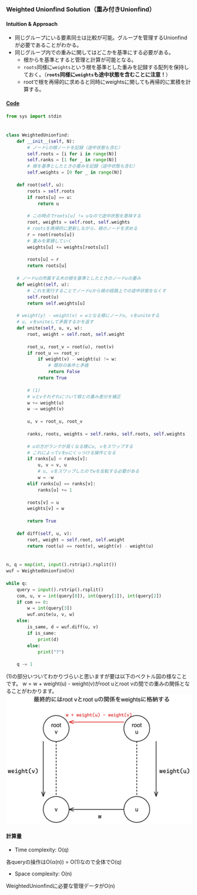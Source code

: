 ### Weighted Unionfind Solution（重み付きUnionfind）
#### Intuition & Approach
- 同じグループにいる要素同士は比較が可能。グループを管理するUnionfindが必要であることがわかる。
- 同じグループ内での重みに関してはどこかを基準にする必要がある。
  - 根からを基準とすると管理と計算が可能となる。
  - ```roots```同様に```weights```という根を基準とした重みを記録する配列を保持しておく。（**```roots```同様に```weights```も途中状態を含むことに注意！**）
  - rootで根を再帰的に求めると同時にweightsに関しても再帰的に累積を計算する。

#### [Code](./B-Weighted_Union_Find_Trees.py)
```python
from sys import stdin


class WeightedUnionfind:
    def __init__(self, N):
        # ノードiの根ノードを記録（途中状態も含む）
        self.roots = [i for i in range(N)]
        self.ranks = [1 for _ in range(N)]
        # 根を基準としたときの重みを記録（途中状態も含む）
        self.weights = [0 for _ in range(N)]

    def root(self, u):
        roots = self.roots
        if roots[u] == u:
            return u

        # この時点でroots[u] != uなので途中状態を意味する
        root, weights = self.root, self.weights
        # rootsを再帰的に更新しながら、根のノードを求める
        r = root(roots[u])
        # 重みを累積していく
        weights[u] += weights[roots[u]]

        roots[u] = r
        return roots[u]

    # ノードuの所属する木の根を基準としたときのノードuの重み
    def weight(self, u):
        # これを実行することでノードuから根の経路上での途中状態をなくす
        self.root(u)
        return self.weights[u]

    # weight(y) - weight(x) = wとなる様にノードu, vをuniteする
    # u, vをuniteして矛盾するかを返す
    def unite(self, u, v, w):
        root, weight = self.root, self.weight

        root_u, root_v = root(u), root(v)
        if root_u == root_v:
            if weight(v) - weight(u) != w:
                # 既存の条件と矛盾
                return False
            return True

        # (1)
        # uとvそれぞれについて根との重み差分を補正
        w += weight(u)
        w -= weight(v)

        u, v = root_u, root_v

        ranks, roots, weights = self.ranks, self.roots, self.weights

        # uの方がランクが高くなる様にu, vをスワップする
        # これによってvをuにくっつける操作となる
        if ranks[u] < ranks[v]:
            u, v = v, u
            # u, vをスワップしたのでwを反転する必要がある
            w = -w
        elif ranks[u] == ranks[v]:
            ranks[u] += 1

        roots[v] = u
        weights[v] = w

        return True

    def diff(self, u, v):
        root, weight = self.root, self.weight
        return root(u) == root(v), weight(v) - weight(u)


n, q = map(int, input().rstrip().rsplit())
wuf = WeightedUnionfind(n)

while q:
    query = input().rstrip().rsplit()
    com, u, v = int(query[0]), int(query[1]), int(query[2])
    if com == 0:
        w = int(query[3])
        wuf.unite(u, v, w)
    else:
        is_same, d = wuf.diff(u, v)
        if is_same:
            print(d)
        else:
            print("?")

    q -= 1

```

(1)の部分いついてわかりづらいと思いますが要は以下のベクトル図の様なことです。 
w = w + weight(u) - weight(v)がroot uとroot vの間での重みの関係となることがわかります。
![](./weight.png)

#### 計算量
- Time complexity: O(q)

各queryの操作はO(α(n)) = O(1)なので全体でO(q)


- Space complexity: O(n)

WeightedUnionfindに必要な管理データがO(n)
